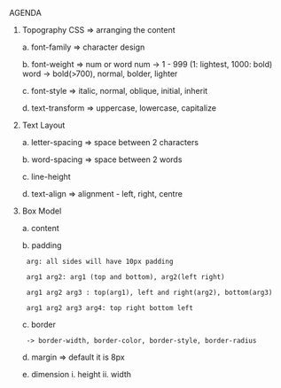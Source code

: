 
AGENDA
1. Topography CSS => arranging the content

    a. font-family => character design

    b. font-weight => num or word 
        num -> 1 - 999 (1: lightest, 1000: bold)
        word -> bold(>700), normal, bolder, lighter

    c. font-style => italic, normal, oblique, initial, inherit 

    d. text-transform => uppercase, lowercase, capitalize

2. Text Layout

    a. letter-spacing => space between 2 characters

    b. word-spacing => space between 2 words

    c. line-height

    d. text-align => alignment - left, right, centre

3. Box Model

    a. content

    b. padding

        arg: all sides will have 10px padding

        arg1 arg2: arg1 (top and bottom), arg2(left right)

        arg1 arg2 arg3 : top(arg1), left and right(arg2), bottom(arg3)

        arg1 arg2 arg3 arg4: top right bottom left

    c. border

        -> border-width, border-color, border-style, border-radius

    d. margin => default it is 8px

    e. dimension
        i. height
        ii. width
